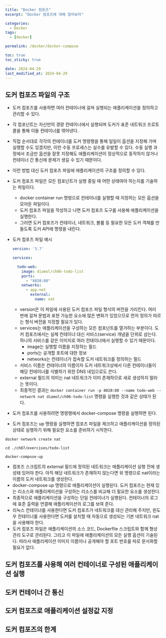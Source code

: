 ```yaml
---
title: "Docker 컴포즈"
excerpt: "Docker 컴포즈에 대해 알아보자"

categories:
  - Docker
tags:
  - [docker]

permalink: /docker/docker-compose

toc: true
toc_sticky: true

date: 2024-04-29
last_modified_at: 2024-04-29
---
```


## 도커 컴포즈 파일의 구조
- 도커 컴포즈를 사용하면 여러 컨테이너에 걸쳐 실행되는 애플리케이션을 정의하고 관리할 수 있다.
- 각 컴포넌트는 자신만의 경량 컨테이너에서 실행되며 도커가 표준 네트워크 프로토콜을 통해 이들 컨테이너를 엮어낸다.
- 직접 순서대로 각각의 컨테이너를 도커 명령행을 통해 일일이 옵션을 지정해 가며 실행할 수도 있겠지만, 이런 수동 프로세스는 실수를 유발할 수 있다. 수동 실행 과정에서 조금만 옵션을 잘못 지정해도 애플리케이션이 정상적으로 동작하지 않거나 컨테이너 간 통신에 문제가 생길 수 있기 때문이다.
- 이런 방법 대신 도커 컴포즈 파일에 애플리케이션의 구조를 정의할 수 있다.
- 도커 컴포즈 파일은 모든 컴포넌트가 실행 중일 때 어떤 상태여야 하는지를 기술하는 파일이다.
  - docker container run 명령으로 컨테이너를 실행할 때 지정하는 모든 옵션을 모아둔 파일이다.
  - 도커 컴포즈 파일을 작성하고 나면 도커 컴포즈 도구를 사용해 애플리케이션을 실행한다.
  - 그러면 도커 컴포즈가 컨테이너, 네트워크, 볼륨 등 필요한 모든 도커 객체를 만들도록 도커 API에 명령을 내린다.
- 도커 컴포즈 파일 예시

    ``` yaml
    version: '3.7'
    
    services:
    
      todo-web: 
        image: diamol/ch06-todo-list
        ports:
          - "8020:80"
        networks:
          - app-net
            external:
              name: nat
    ```

  - version은 이 파일에 사용된 도커 컴포즈 파일 형식의 버전을 가리킨다. 여러 번에 걸쳐 문법과 표현 가능한 요소에 많은 변화가 있었으므로 먼저 정의가 따르는 형식 버전을 지정할 필요가 있다.
  - services는 애플리케이션을 구성하는 모든 컴포넌트를 열거하는 부분이다. 도커 컴포즈에서는 실제 컨테이너 대신 서비스(service) 개념을 단위로 삼는다. 하나의 서비스를 같은 이미지로 여러 컨테이너에서 실행할 수 있기 때문이다.
    - image는 실행할 이름을 지정하는 필드
    - ports는 공개할 포트에 대한 정보
    - networks는 컨테이너가 접속할 도커 네트워크를 정의하는 필드
  - 서비스 이름은 컨테이너의 이름이자 도커 네트워크상에서 다른 컨테이너들이 해당 컨테이너를 식별하기 위한 DNS 네임으로도 쓴다.
  - external 필드의 의미는 nat 네트워크가 이미 존재하므로 새로 생성하지 말라는 뜻이다.
  - 최종적인 결과는 `docker container run -p 8020:80 --name todo-web --network nat diamol/ch06-todo-list` 명령을 실행한 것과 같은 상태가 된다.
- 도커 컴포즈를 사용하려면 명령행에서 docker-compose 명령을 실행하면 된다. 
- 도커 컴포즈는 up 명령을 실행하면 컴포즈 파일을 체크하고 애플리케이션을 정의된 상태로 실행하기 위해 필요한 요소를 준비하기 시작한다.
```
docker network create nat

cd ./ch07/exercises/todo-list

docker-compose-up
```
- 컴포즈 스크립트의 external 필드에 정의된 네트워크는 애플리케이션 실행 전에 생성돼 있어야 한다. 아직 해당 네트워크가 존재하지 않는다면 위 명령으로 nat이라는 이름의 도커 네트워크를 생성한다.
- docker-compose up 명령으로 애플리케이션이 실행된다. 도커 컴포즈는 현재 있는 리소스와 애플리케이션을 구성하는 리소스를 비교해 더 필요한 요소를 생성한다.
- 최종적으로 애플리케이션을 구성하는 단일 컨테이너가 실행된다. 컨테이너의 로그에 표준 출력을 연결해 애플리케이션의 로그를 보여 준다. 
- 리눅스 컨테이너를 사용한다면 도커 컴포즈가 네트워크를 대신 관리해 주지만, 윈도우 컨테이너를 사용한다면 도커를 설치할 때 자동으로 생성되는 기본 네트워크 nat을 사용해야 한다.
- 도커 컴포즈 파일은 애플리케이션의 소스 코드, Dockerfile 스크립트와 함께 형상 관리 도구로 관리된다. 그리고 이 파일에 애플리케이션의 모든 실행 옵션이 기술된다. 따라서 애플리케이션 이미지 이름이나 공개해야 할 포트 번호를 따로 문서화할 필요가 없다.

## 도커 컴포즈를 사용해 여러 컨테이너로 구성된 애플리케이션 실행
## 도커 컨테이너 간 통신
## 도커 컴포즈로 애플리케이션 설정값 지정
## 도커 컴포즈의 한계